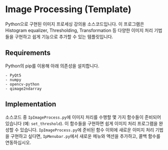 # Image Processing (Template)
Python으로 구현된 이미지 프로세싱 강의용 소스코드입니다. 
이 프로그램은 Histogram equalizer, Thresholding, Transformation 등 다양한 이미지 처리 기법들을 구현하고 쉽게 기능으로 추가할 수 있는 템플릿입니다.

## Requirements
Python의 pip를 이용해 아래 의존성을 설치합니다.
```text
- PyQt5
- numpy
- opencv-python
- qimage2ndarray
```

## Implementation
소스코드 중 `IpImageProcess.py`에 이미지 처리를 수행할 몇 가지 함수들이 준비되어 있습니다 (예: `set_threshold`).
이 함수들을 구현하면 쉽게 이미지 처리 프로그램을 완성할 수 있습니다.
`IpImageProcess.py`에 준비된 함수 이외에 새로운 이미지 처리 기법을 구현하고 싶다면, 
`IpMenubar.py`에서 새로운 메뉴와 액션을 추가하고, 콜백 함수를 연동하십시오. 